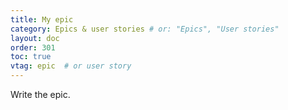 ```yaml
---
title: My epic
category: Epics & user stories # or: "Epics", "User stories"
layout: doc
order: 301
toc: true
vtag: epic  # or user story
---
```


Write the epic.
